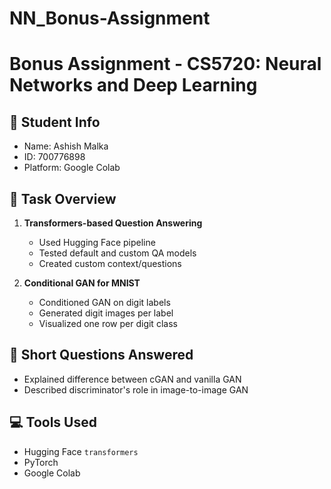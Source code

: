# NN_Bonus-Assignment

# Bonus Assignment - CS5720: Neural Networks and Deep Learning

## 👤 Student Info
- Name: Ashish Malka
- ID: 700776898
- Platform: Google Colab

## 🧠 Task Overview
1. **Transformers-based Question Answering**
   - Used Hugging Face pipeline
   - Tested default and custom QA models
   - Created custom context/questions

2. **Conditional GAN for MNIST**
   - Conditioned GAN on digit labels
   - Generated digit images per label
   - Visualized one row per digit class

## 💬 Short Questions Answered
- Explained difference between cGAN and vanilla GAN
- Described discriminator's role in image-to-image GAN

## 💻 Tools Used
- Hugging Face `transformers`
- PyTorch
- Google Colab

